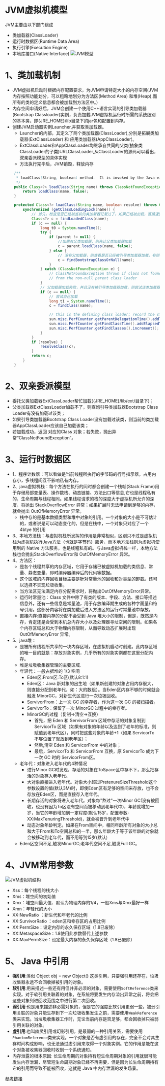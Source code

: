 # JVM虚拟机模型
JVM主要由以下部门组成
- 类加载器(ClassLoader)
- 运行时数据区(Runtime Data Area)
- 执行引擎(Execution Engine)
- 本地库接口(Native Interface)
![JVM模型](images/JVM模型.png)


# 1、类加载机制
- JVM虚拟机启动时根据内存配置要求，为JVM申请特定大小的内存空间(JVM内存按照功能划分，可以粗略地划分为方法区(Method Area) 
和堆(Heap),而所有的类的定义信息都会被加载到方法区中。)
- 内存空间申请好后，JVM会创建一个使用C++语言实现的引导类加载器(Bootstrap Classloader)实例，负责加载JVM虚拟机运行时所需的系统级别的基本类，即{JRE_HOME}/lib目录下的jar包和配置到内存。
- 创建JVM启动器实例Launcher,并获取类加载器。
    - Launcher的内部，其定义了两个类加载器(ClassLoader),分别是拓展类加载器(ExtClassLoader) 和 应用类加载器(AppClassLoader)。
    - ExtClassLoader和AppClassLoader均继承自共同的父类(抽象类ClassLoader的子类)URLClassLoader,从ClassLoader的源码可以看出，双亲委派模型的具体实现
    - 方法执行完毕后，JVM销毁，释放内存
```java
    /**
     * loadClass(String, boolean) method.  It is invoked by the Java virtual machine to resolve class references. 
     */
    public Class<?> loadClass(String name) throws ClassNotFoundException {
        return loadClass(name, false);
    }

    protected Class<?> loadClass(String name, boolean resolve) throws ClassNotFoundException {
        synchronized (getClassLoadingLock(name)) {
            // 首先，检查是否已经被当前的类加载器记载过了，如果已经被加载，直接返回对应的Class<T>实例
            Class<?> c = findLoadedClass(name);
            if (c == null) {
                long t0 = System.nanoTime();
                try {
                    if (parent != null) {
                        //如果有父类加载器，则先让父类加载器加载
                        c = parent.loadClass(name, false);
                    } else {
                        // 没有父加载器，则查看是否已经被引导类加载器加载，有则直接返回
                        c = findBootstrapClassOrNull(name);
                    }
                } catch (ClassNotFoundException e) {
                    // ClassNotFoundException thrown if class not found
                    // from the non-null parent class loader
                }
                // 父加载器加载失败，并且没有被引导类加载器加载，则尝试该类加载器自己尝试加载
                if (c == null) {
                    // 尝试自己加载
                    long t1 = System.nanoTime();
                    c = findClass(name);

                    // this is the defining class loader; record the stats
                    sun.misc.PerfCounter.getParentDelegationTime().addTime(t1 - t0);
                    sun.misc.PerfCounter.getFindClassTime().addElapsedTimeFrom(t1);
                    sun.misc.PerfCounter.getFindClasses().increment();
                }
            }
            if (resolve) {
                resolveClass(c);
            }
            return c;
        }
    }
```
# 2、双亲委派模型
- 委托父类加载器ExtClassLoader帮忙加载({JRE_HOME}/lib/ext/目录下)；
- 父类加载器ExtClassLoader加载不了，则查询引导类加载器Bootstrap Class Loader有没有加载过该类；
- 如果引导类加载器Bootstrap Class Loader没有加载过该类，则当前的类加载器AppClassLoader应该自己加载该类；
- 若加载成功，返回 对应的Class<T> 对象；若失败，抛出异常“ClassNotFoundException”。

# 3、运行时数据区
- 1、程序计数器：可以看做是当前线程所执行的字节码的行号指示器。占用内存小，多线程间互不影响私有内存。
- 2、java虚拟机栈：每个方法在执行的同时都会创建一个栈帧(Stack  Frame)用于存储局部变量表、操作数栈、动态链接、方法出口等信息,它也是线程私有的，生命周期与线程相同。如果线程请求的栈的深度大于虚拟机所允许的深度，将抛出 StackOverflowError 异常；如果扩展时无法申请到足够的内存，就会抛出 OutOfMemoryError 异常。
    - 栈中存的是基本数据类型和堆中对象的引用。一个对象的大小是不可估计的，或者说是可以动态变化的，但是在栈中，一个对象只对应了一个 4btye 的引用
- 3、本地方法栈：与虚拟机栈所发挥的作用是非常相似，区别只不过是虚拟机栈为虚拟机执行Java方法（也就是字节码）服务，而本地方法栈则为虚拟机使用到的 Native 方法服务，也是线程私有的。与Java虚拟机栈一样，本地方法栈也会抛出StackOverflowError和 OutOfMemoryError 异常。
- 4、方法区：
  - 是各个线程共享的内存区域，它用于存储已被虚拟机加载的类信息、常量、静态变量、即时编译器编译后的代码等数据。
  - 这个区域的内存回收目标主要是针对常量池的回收和对类型的卸载。还可以选择不实现垃圾收集。
  - 当方法区无法满足内存分配需求时，将抛出OutOfMemoryError异常。
  - 运行时常量池：Class 文件中除了有类的版本、字段、方法、接口等描述信息外，还有一些信息是常量池，用于存放编译期生成的各种字面量和符号引用，这部分内容将在类加载后进入方法区的运行时常量池中存放。
  - 直接内存:直接内存的分配不会受到 Java 堆大小的限制，但是，既然是内存，肯定还是会受到本机总内存大小以及处理器寻址空间的限制。如果各个内存区域总和大于物理内存限制，从而导致动态扩展时出现 OutOfMemoryError 异常。
- 5、java堆：
  - 是被所有线程所共享的一块内存区域，在虚拟机启动时创建。此内存区域的唯一目的就是：存放对象实例，几乎所有的对象实例都在这里分配内存。
  - 堆是垃圾收集器管理的主要区域.
  - 年轻代：一般占据堆的 1/3 空间
    - Eden区:From区:To区(默认8:1:1)
    - Eden区：Java 新对象的出生地（如果新创建的对象占用内存很大，则直接分配到老年代，如：大的数组）。当Eden区内存不够的时候就会触发 MinorGC，对新生代区进行一次垃圾回收。
    - ServivorFrom：上一次 GC 的幸存者，作为这一次 GC 的被扫描者。
    - ServivorTo：保留了一次 MinorGC 过程中的幸存者。
    - MinorGC的过程（复制->清空->互换）
      - 首先，把 Eden 和 ServivorFrom 区域中存活的对象复制到 ServicorTo 区域（如果有对象的年龄以及达到了老年的标准，则赋值到老年代区），同时把这些对象的年龄+1（如果 ServicorTo 不够位置了就放到老年区）；
      - 然后,清空 Eden 和 ServicorFrom 中的对象；
      - 最后，ServicorTo 和 ServicorFrom 互换，原 ServicorTo 成为下一次 GC 时的 ServicorFrom区。
  - 老年代：对象进入老年代的4种情况
    - 进行Minor GC时发现，存活的对象在ToSpace区中存不下，那么把存活的对象存入老年代。
    - 大对象直接进入老年代。对象大小超过PretenureSizeThreshold这个参数设置的值(默认3M)时，即使Eden区有足够的空间来存放，也不会存放在Eden区，而是直接存入老年代。
    - 长期存活的对象将进入老年代。对象每"熬过"一次Minor GC(没有被回收，也没有因为To区没有空间而被移动到老年代中)，年龄就增加一岁，当它的年龄增加到一定程度(默认15岁，配置参数-XX:MaxTenuringThreshold)，就会被晋升到老年代中
    - 动态对象年龄判定。如果在From空间中，相同年龄所有对象的大小总和大于From和To空间总和的一半，那么年龄大于等于该年龄的对象就会被移动到老年代，而不用等到15岁(默认)
  - Eden区空间不足,触发MinorGC;老年代空间不足,触发Full GC。
# 4、JVM常用参数
![JVM虚拟机结构](images/JVM虚拟机结构.png)
- Xss：每个线程的栈大小
- Xms：堆空间的初始值
- Xmx：堆空间最大值、默认为物理内存的1/4，一般Xms与Xmx最好一样
- Xmn：年轻代的大小
- XX:NewRatio ：新生代和年老代的比例
- XX:SurvivorRatio ：eden区和幸存区的占用比例
- XX:PermSize：设定内存的永久保存区域（1.8已废除）
- XX:MetaspaceSize：1.8使用此参数替代上述参数
- XX:MaxPermSize：设定最大内存的永久保存区域（1.8已废除）
# 5、 Java 中引用
- **强引用**:类似 Object obj = new Object() 这类引用，只要强引用还存在，垃圾收集器永远不会回收掉被引用的对象。
- **软引用**:用来描述一些还有用但并非必须的对象，需要使用`SoftReference`类来实现。对于软引用关联着的对象，在系统将要发生内存溢出异常之前，将会把这些对象列进回收范围之中进行第二次回收。
- **弱引用**:也是用来描述非必需对象的，但是它的强度比软引用更弱一些，被弱引用关联的对象只能生存到下一次垃圾收集发生之前，需要使用`WeakReference`类来实现。当垃圾收集器工作时，无论当前内存是否足够，都会回收掉只被弱引用关联的对象。
- **虚引用**:也叫幽灵引用或幻影引用，是最弱的一种引用关系，需要使用`PhantomReference`类来实现。一个对象是否有虚引用的存在，完全不会对其生存时间构成影响，也无法通过虚引用来取得一个对象实例。它的作用是能在这个对象被收集器回收时收到一个系统通知。
- 内存泄露的根本原因:
长生命周期的对象持有短生命周期对象的引用就很可能发生内存泄漏，尽管短生命周期对象已经不再需要，但是因为长生命周期持有它的引用而导致不能被回收，这就是 Java 中内存泄漏的发生场景。

[参考链接](https://mp.weixin.qq.com/s/ksRa2rQYrCnjzrKVBbLSxQ)   